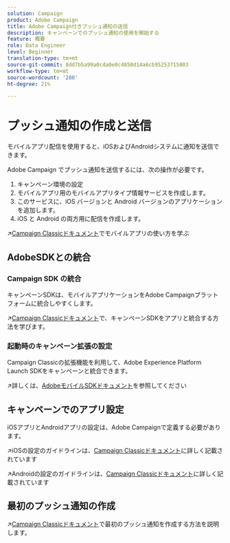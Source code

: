 ```yaml
---
solution: Campaign
product: Adobe Campaign
title: Adobe Campaign付きプッシュ通知の送信
description: キャンペーンでのプッシュ通知の使用を開始する
feature: 概要
role: Data Engineer
level: Beginner
translation-type: tm+mt
source-git-commit: 8dd7b5a99a0cda0e0c4850d14a6cb95253715803
workflow-type: tm+mt
source-wordcount: '280'
ht-degree: 21%

---
```


# プッシュ通知の作成と送信

モバイルアプリ配信を使用すると、iOSおよびAndroidシステムに通知を送信できます。

Adobe Campaign でプッシュ通知を送信するには、次の操作が必要です。

1. キャンペーン環境の設定
1. モバイルアプリ用のモバイルアプリタイプ情報サービスを作成します。
1. このサービスに、iOS バージョンと Android バージョンのアプリケーションを追加します。
1. iOS と Android の両方用に配信を作成します。

:arrow_upper_right:[Campaign Classicドキュメント](https://experienceleague.adobe.com/docs/campaign-classic/using/sending-messages/sending-push-notifications/about-mobile-app-channel.html?lang=ja)でモバイルアプリの使い方を学ぶ

## AdobeSDKとの統合

### Campaign SDK の統合

キャンペーンSDKは、モバイルアプリケーションをAdobe Campaignプラットフォームに統合しやすくします。

:arrow_upper_right:[Campaign Classicドキュメント](https://experienceleague.adobe.com/docs/campaign-classic/using/sending-messages/sending-push-notifications/integrating-campaign-sdk-into-the-mobile-application.html?lang=en#loading-campaign-sdk)で、キャンペーンSDKをアプリと統合する方法を学びます。

### 起動時のキャンペーン拡張の設定

Campaign Classicの拡張機能を利用して、Adobe Experience Platform Launch SDKをキャンペーンと統合できます。

:arrow_upper_right:詳しくは、[AdobeモバイルSDKドキュメント](https://aep-sdks.gitbook.io/docs/using-mobile-extensions/adobe-campaignclassic)を参照してください

## キャンペーンでのアプリ設定

iOSアプリとAndroidアプリの設定は、Adobe Campaignで定義する必要があります。

:arrow_upper_right:iOSの設定のガイドラインは、[Campaign Classicドキュメント](https://experienceleague.adobe.com/docs/campaign-classic/using/sending-messages/sending-push-notifications/configure-the-mobile-app/configuring-the-mobile-application.html?lang=en#sending-messages)に詳しく記載されています

:arrow_upper_right:Androidの設定のガイドラインは、[Campaign Classicドキュメント](https://experienceleague.adobe.com/docs/campaign-classic/using/sending-messages/sending-push-notifications/configure-the-mobile-app/configuring-the-mobile-application-android.html?lang=en#sending-messages)に詳しく記載されています

## 最初のプッシュ通知の作成

:arrow_upper_right:[Campaign Classicドキュメント](https://experienceleague.adobe.com/docs/campaign-classic/using/sending-messages/sending-push-notifications/creating-notifications.html?lang=en#sending-notifications-on-ios)で最初のプッシュ通知を作成する方法を説明します。
